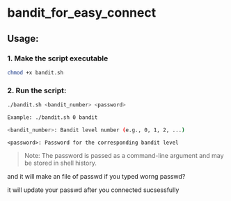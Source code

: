 # bandit_for_easy_connect

## Usage:

### 1. Make the script executable
```sh
chmod +x bandit.sh
```
### 2. Run the script:
```sh
./bandit.sh <bandit_number> <password>

Example: ./bandit.sh 0 bandit

<bandit_number>: Bandit level number (e.g., 0, 1, 2, ...)
```
```
<password>: Password for the corresponding bandit level
```
>Note: The password is passed as a command-line argument and may be stored in shell history.

and it will make an file of passwd
if you typed worng passwd?

it will update your passwd after you connected sucsessfully
